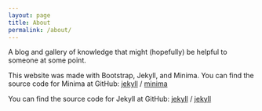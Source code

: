 ```yaml
---
layout: page
title: About
permalink: /about/
---
```


A blog and gallery of knowledge that might (hopefully) be helpful to someone at some point.

This website was made with Bootstrap, Jekyll, and Minima. You can find the source code for Minima at GitHub:
[jekyll][jekyll-organization] /
[minima](https://github.com/jekyll/minima)

You can find the source code for Jekyll at GitHub:
[jekyll][jekyll-organization] /
[jekyll](https://github.com/jekyll/jekyll)

[jekyll-organization]: https://github.com/jekyll
